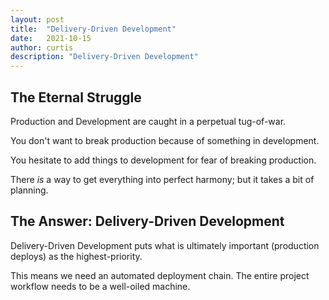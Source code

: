 ```yaml
---
layout: post
title:  "Delivery-Driven Development"
date:   2021-10-15
author: curtis
description: "Delivery-Driven Development"
---
```


## The Eternal Struggle

Production and Development are caught in a perpetual tug-of-war.

You don't want to break production because of something in development.

You hesitate to add things to development for fear of breaking production.

There *is* a way to get everything into perfect harmony; but it takes a bit of planning.

## The Answer: Delivery-Driven Development

Delivery-Driven Development puts what is ultimately important (production deploys) as the highest-priority.

This means we need an automated deployment chain. The entire project workflow needs to be a well-oiled machine.

